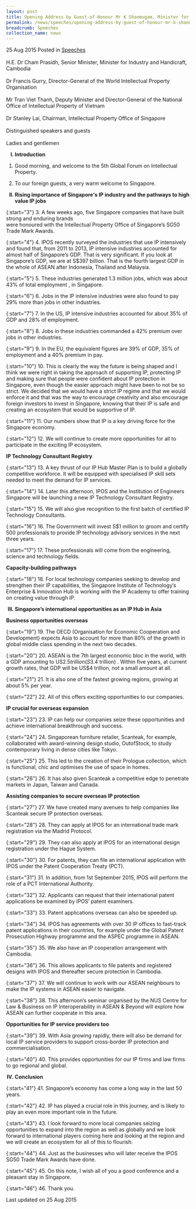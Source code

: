 ```yaml
---
layout: post
title: Opening Address by Guest-of-Honour Mr K Shanmugam, Minister for Foreign Affairs and Law at the 5th Global Forum on IP (GFIP) 2015
permalink: /news/speeches/opening-address-by-guest-of-honour-mr-k-shanmugam--minister-for-
breadcrumb: Speeches
collection_name: news
---
```



25 Aug 2015 Posted in [Speeches](/news/speeches)
<br>    
H.E. Dr Cham Prasidh, Senior Minister, Minister for Industry and Handicraft, Cambodia 
<br>  
Dr Francis Gurry, Director-General of the World Intellectual Property Organisation 
<br>  
Mr Tran Viet Thanh, Deputy Minister and Director-General of the National Office of Intellectual Property of Vietnam 
<br>  
Dr Stanley Lai, Chairman, Intellectual Property Office of Singapore
<br>  
Distinguished speakers and guests
<br>  
Ladies and gentlemen


<ol style="list-style-type: upper-roman; font-weight:bold;">
<li> Introduction</li>
</ol>


1. Good morning, and welcome to the 5th Global Forum on Intellectual Property.  


2. To our foreign guests, a very warm welcome to Singapore.

<ol start="2" style="list-style-type: upper-roman; font-weight:bold;">
<li>Rising importance of Singapore's IP industry and the pathways to high value IP jobs</li>
</ol>

{:start="3"}
3. A few weeks ago, five Singapore companies that have built strong and enduring brands  
were honoured with the Intellectual Property Office of Singapore’s SG50 Trade Mark Awards.  

{:start="4"}
4. IPOS recently surveyed the industries that use IP intensively and found that, from 2011 to 2013, IP intensive industries accounted for almost half of Singapore’s GDP. That is very significant. If you look at Singapore’s GDP, we are at S$397 billion. That is the fourth largest GDP in the whole of ASEAN after Indonesia, Thailand and Malaysia.

{:start="5"}
5. These industries generated 1.3 million jobs, which was about 43% of total employment , in Singapore.

{:start="6"}
6. Jobs in the IP intensive industries were also found to pay 29% more than jobs in other industries.

{:start="7"}
7. In the US, IP intensive industries accounted for about 35% of GDP and 28% of employment.

{:start="8"}
8. Jobs in these industries commanded a 42% premium over jobs in other industries.

{:start="9"}
9. In the EU, the equivalent figures are 39% of GDP, 35% of employment and a 40% premium in pay.

{:start="10"}
10. This is clearly the way the future is being shaped and I think we were right in taking the approach of supporting IP, protecting IP and making sure that people were confident about IP protection in Singapore, even though the easier approach might have been to not be so strict. We decided that we would have a strict IP regime and that we would enforce it and that was the way to encourage creativity and also encourage foreign investors to invest in Singapore, knowing that their IP is safe and creating an ecosystem that would be supportive of IP.

{:start="11"}
11. Our numbers show that IP is a key driving force for the Singapore economy.

{:start="12"}
12. We will continue to create more opportunities for all to participate in the exciting IP ecosystem.


**IP Technology Consultant Registry**

{:start="13"}
13. A key thrust of our IP Hub Master Plan is to build a globally competitive workforce.  It will be equipped with specialised IP skill sets needed to meet the demand for IP services.

{:start="14"}
14. Later this afternoon, IPOS and the Institution of Engineers Singapore will be launching a new IP Technology Consultant Registry.

{:start="15"}
15. We will also give recognition to the first batch of certified IP Technology Consultants. 

{:start="16"}
16. The Government will invest S$1 million to groom and certify 500 professionals to provide IP technology advisory services in the next three years. 

{:start="17"}
17. These professionals will come from the engineering, science and technology fields.

**Capacity-building pathways**

{:start="18"}
18. For local technology companies seeking to develop and strengthen their IP capabilities, the Singapore Institute of Technology’s Enterprise & Innovation Hub is working with the IP Academy to offer training on creating value through IP.

<ol start="3" style="list-style-type: upper-roman; font-weight:bold;">
<li> Singapore’s international opportunities as an IP Hub in Asia
</li>
</ol>


**Business opportunities overseas**

{:start="19"}
19. The OECD (Organisation for Economic Cooperation and Development) expects Asia to account for more than 80% of the growth in global middle class spending in the next two decades.

{:start="20"}
20. ASEAN is the 7th largest economic bloc in the world, with a GDP amounting to US$2.5 trillion (S$3.4 trillion) . Within five years, at current growth rates, that GDP will be US$4 trillion, not a small amount at all.   

{:start="21"}
21. It is also one of the fastest growing regions, growing at about 5% per year.

{:start="22"}
22. All of this offers exciting opportunities to our companies.

**IP crucial for overseas expansion**

{:start="23"}
23. IP can help our companies seize these opportunities and achieve international breakthrough and success.

{:start="24"}
24. Singaporean furniture retailer, Scanteak, for example, collaborated with award-winning design studio, OutofStock, to study contemporary living in dense cities like Tokyo.

{:start="25"}
25. This led to the creation of their Prologue collection, which is functional, chic and optimises the use of space in homes.

{:start="26"}
26. It has also given Scanteak a competitive edge to penetrate markets in Japan, Taiwan and Canada.

**Assisting companies to secure overseas IP protection**

{:start="27"}
27. We have created many avenues to help companies like Scanteak secure IP protection overseas.

{:start="28"}
28. They can apply at IPOS for an international trade mark registration via the Madrid Protocol.

{:start="29"}
29. They can also apply at IPOS for an international design registration under the Hague System.

{:start="30"}
30. For patents, they can file an international application with IPOS under the Patent Cooperation Treaty (PCT).

{:start="31"}
31. In addition, from 1st September 2015, IPOS will perform the role of a PCT International Authority.

{:start="32"}
32. Applicants can request that their international patent applications be examined by IPOS’ patent examiners.

{:start="33"}
33. Patent applications overseas can also be speeded up.

{:start="34"}
34. IPOS has agreements with over 30 IP offices to fast-track patent applications in their countries, for example under the Global Patent Prosecution Highway programme and the ASPEC programme in ASEAN.

{:start="35"}
35. We also have an IP cooperation arrangement with Cambodia.

{:start="36"}
36. This allows applicants to file patents and registered designs with IPOS and thereafter secure protection in Cambodia.

{:start="37"}
37. We will continue to work with our ASEAN neighbours to make the IP systems in ASEAN easier to navigate.

{:start="38"}
38. This afternoon’s seminar organised by the NUS Centre for Law & Business on IP Interoperability in ASEAN & Beyond will explore how ASEAN can further cooperate in this area.


**Opportunities for IP service providers too**

{:start="39"}
39. With Asia growing rapidly, there will also be demand for local IP service providers to support cross-border IP protection and commercialisation. 

{:start="40"}
40. This provides opportunities for our IP firms and law firms to go regional and global.


<ol start="4" style="list-style-type: upper-roman; font-weight:bold;">
<li> Conclusion</li>
</ol>

{:start="41"}
41. Singapore’s economy has come a long way in the last 50 years.

{:start="42"}
42. IP has played a crucial role in this journey, and is likely to play an even more important role in the future.

{:start="43"}
43. I look forward to more local companies seizing opportunities to expand into the region as well as globally and we look forward to international players coming here and looking at the region and we will create an ecosystem for all of this to flourish.  

{:start="44"}
44. Just as the businesses who will later receive the IPOS SG50 Trade Mark Awards have done. 

{:start="45"}
45. On this note, I wish all of you a good conference and a pleasant stay in Singapore.

{:start="46"}
46. Thank you.


<p class="right-side-updated">Last updated on 25 Aug 2015</p>
